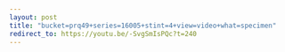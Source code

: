 ```yaml
---
layout: post
title: "bucket=prq49+series=16005+stint=4+view=video+what=specimen"
redirect_to: https://youtu.be/-SvgSmIsPQc?t=240
---
```

